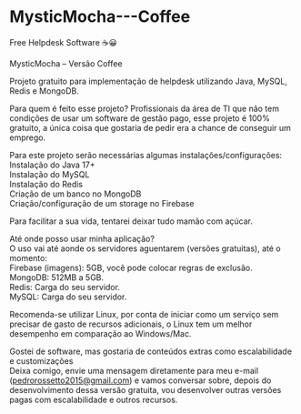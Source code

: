 # MysticMocha---Coffee
Free Helpdesk Software ☕😀

MysticMocha – Versão Coffee

Projeto gratuito para implementação de helpdesk utilizando Java, MySQL, Redis e MongoDB. <br>

Para quem é feito esse projeto? Profissionais da área de TI que não tem condições de usar um software de gestão pago, esse projeto é 100% gratuito, a única coisa que gostaria de pedir era a chance de conseguir um emprego. <br> 

Para este projeto serão necessárias algumas instalações/configurações: <br>
Instalação do Java 17+ <br>
Instalação do MySQL <br>
Instalação do Redis <br>
Criação de um banco no MongoDB <br>
Criação/configuração de um storage no Firebase <br>

Para facilitar a sua vida, tentarei deixar tudo mamão com açúcar. <br>

Até onde posso usar minha aplicação? <br>
O uso vai até aonde os servidores aguentarem (versões gratuitas), até o momento: <br>
Firebase (imagens): 5GB, você pode colocar regras de exclusão. <br>
MongoDB: 512MB a 5GB. <br>
Redis: Carga do seu servidor. <br>
MySQL: Carga do seu servidor. <br>

Recomenda-se utilizar Linux, por conta de iniciar como um serviço sem precisar de gasto de recursos adicionais, o Linux tem um melhor desempenho em comparação ao Windows/Mac. <br>

Gostei de software, mas gostaria de conteúdos extras como escalabilidade e customizações <br>
Deixa comigo, envie uma mensagem diretamente para meu e-mail (pedrorossetto2015@gmail.com) e vamos conversar sobre, depois do desenvolvimento dessa versão gratuita, vou desenvolver outras versões  pagas com escalabilidade e outros recursos.
